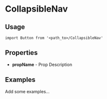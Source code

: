 # CollapsibleNav

## Usage

```
import Button from '<path_to>/CollapsibleNav'
```

## Properties

- **propName** - Prop Description

## Examples

Add some examples...
